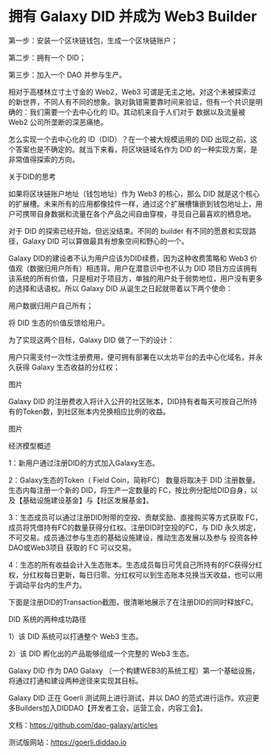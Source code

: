 # 拥有 Galaxy DID 并成为 Web3 Builder

第一步：安装一个区块链钱包，生成一个区块链账户；

第二步：拥有一个 DID；

第三步：加入一个 DAO 并参与生产。

相对于高楼林立寸土寸金的 Web2，Web3 可谓是无主之地。对这个未被探索过的新世界，不同人有不同的想象。孰对孰错需要靠时间来验证，但有一个共识是明确的：我们需要一个去中心化的 ID。其动机来自于人们对于 数据以及流量被 Web2 公司所垄断的深恶痛绝。

怎么实现一个去中心化的 ID（DID）？在一个被大规模运用的 DID 出现之前，这个答案也是不确定的。就当下来看，将区块链域名作为 DID 的一种实现方案，是非常值得探索的方向。

关于DID的思考

如果将区块链账户地址（钱包地址）作为 Web3 的核心，那么 DID 就是这个核心的扩展槽。未来所有的应用都像挂件一样，通过这个扩展槽镶嵌到钱包地址上，用户可携带自身数据和流量在各个产品之间自由穿梭，寻觅自己最喜欢的栖息地。

对于 DID 的探索已经开始，但远没结束。不同的 builder 有不同的愿景和实现路径，Galaxy DID 可以算做最具有想象空间和野心的一个。

Galaxy DID的建设者不认为用户应该为DID续费，因为这种收费策略和 Web3 价值观（数据归用户所有）相违背。用户在潜意识中也不认为 DID 项目方应该拥有该系统的所有价值，只是相对于项目方，单独的用户处于弱势地位，用户没有更多的选择和话语权。所以 Galaxy DID 从诞生之日起就带着以下两个使命：

用户数据归用户自己所有；

将 DID 生态的价值反馈给用户。

为了实现这两个目标，Galaxy DID 做了一下的设计：

用户只需支付一次性注册费用，便可拥有部署在以太坊平台的去中心化域名，并永久获得 Galaxy 生态收益的分红权；



图片

Galaxy DID 的注册费收入将计入公开的社区账本，DID持有者每天可按自己所持有的Token数，到社区账本内兑换相应比例的收益。



图片




经济模型概述

1：新用户通过注册DID的方式加入Galaxy生态。

2：Galaxy生态的Token（ Field Coin，简称FC） 数量将取决于 DID 注册数量。生态内每注册一个新的 DID，将生产一定数量的 FC，按比例分配给DID自身，以及【基础设施建设基金】与【社区发展基金】。

3：生态成员可以通过注册DID附带的空投、贡献奖励、直接购买等方式获取 FC，成员将凭借持有FC的数量获得分红权。注册DID时空投的FC，与 DID 永久绑定，不可交易。成员通过参与生态的基础设施建设，推动生态发展以及参与 投资各种DAO或Web3项目 获取的 FC 可以交易。

4：生态的所有收益会计入生态账本。生态成员每日可凭自己所持有的FC获得分红权，分红权每日更新，每日归零。分红权可以到生态账本兑换当天收益，也可以用于调动平台内的生产力。

下面是注册DID的Transaction截图，很清晰地展示了在注册DID的同时释放FC。


DID 系统的两种成功路径

1）该 DID 系统可以打通整个 Web3 生态。

2）该 DID 孵化出的产品能够组成一个完整的 Web3 生态。

Galaxy DID 作为 DAO Galaxy （一个构建WEB3的系统工程）第一个基础设施，将通过打通和建设两种途径来实现其目标。

Galaxy DID 正在 Goerli 测试网上进行测试，并以 DAO 的范式进行运作。欢迎更多Builders加入DIDDAO【开发者工会，运营工会，内容工会】。

文档：https://github.com/dao-galaxy/articles

测试版网站：https://goerli.diddao.io
